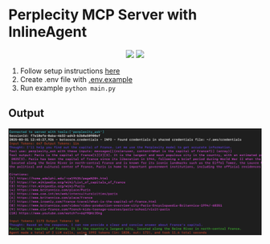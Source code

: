 # Perplecity MCP Server with InlineAgent

<p align="center">
  <a href="https://hub.docker.com/r/mcp/perplexity-ask"><img src="https://img.shields.io/badge/Docker-perplexity_ask-blue" /></a>
  <a href="https://github.com/jsonallen/perplexity-mcp"><img src="https://img.shields.io/badge/Github-perplexity_mcp-blue" /></a>
</p>

1. Follow setup instructions [here](../../../README.md#getting-started)
2. Create .env file with [.env.example](./.env.example)
3. Run example `python main.py`

## Output

![output](output.png)
